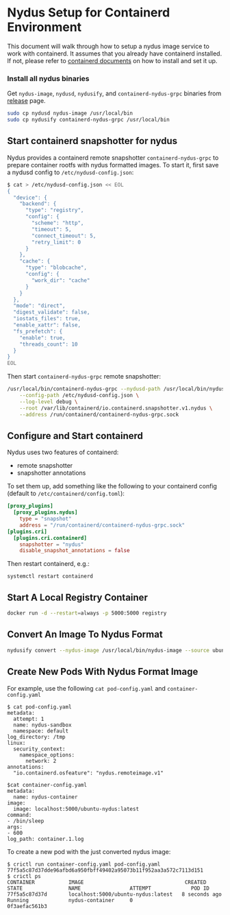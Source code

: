 # Nydus Setup for Containerd Environment

This document will walk through how to setup a nydus image service to work with containerd. It assumes that you already have containerd installed. If not, please refer to [containerd documents](https://github.com/containerd/containerd/blob/master/docs/ops.md) on how to install and set it up.

### Install all nydus binaries

Get `nydus-image`, `nydusd`, `nydusify`, and `containerd-nydus-grpc` binaries from [release](https://github.com/dragonflyoss/image-service/releases/latest) page.

```bash
sudo cp nydusd nydus-image /usr/local/bin
sudo cp nydusify containerd-nydus-grpc /usr/local/bin
```

## Start containerd snapshotter for nydus

Nydus provides a containerd remote snapshotter `containerd-nydus-grpc` to prepare container rootfs with nydus formatted images. To start it, first save a nydusd config to `/etc/nydusd-config.json`:
```bash
$ cat > /etc/nydusd-config.json << EOL
{
  "device": {
    "backend": {
      "type": "registry",
      "config": {
        "scheme": "http",
        "timeout": 5,
        "connect_timeout": 5,
        "retry_limit": 0
      }
    },
    "cache": {
      "type": "blobcache",
      "config": {
        "work_dir": "cache"
      }
    }
  },
  "mode": "direct",
  "digest_validate": false,
  "iostats_files": true,
  "enable_xattr": false,
  "fs_prefetch": {
    "enable": true,
    "threads_count": 10
  }
}
EOL
```

Then start `containerd-nydus-grpc` remote snapshotter:
```bash
/usr/local/bin/containerd-nydus-grpc --nydusd-path /usr/local/bin/nydusd \
    --config-path /etc/nydusd-config.json \
    --log-level debug \
    --root /var/lib/containerd/io.containerd.snapshotter.v1.nydus \
    --address /run/containerd/containerd-nydus-grpc.sock
```

## Configure and Start containerd

Nydus uses two features of containerd:
* remote snapshotter
* snapshotter annotations

To set them up, add something like the following to your containerd config (default to `/etc/containerd/config.toml`):
```toml
[proxy_plugins]
  [proxy_plugins.nydus]
    type = "snapshot"
    address = "/run/containerd/containerd-nydus-grpc.sock"
[plugins.cri]
  [plugins.cri.containerd]
    snapshotter = "nydus"
    disable_snapshot_annotations = false
```

Then restart containerd, e.g.:
```base
systemctl restart containerd
```

## Start A Local Registry Container

```bash
docker run -d --restart=always -p 5000:5000 registry
```

## Convert An Image To Nydus Format

```bash
nydusify convert --nydus-image /usr/local/bin/nydus-image --source ubuntu --target localhost:5000/ubuntu-nydus
```

## Create New Pods With Nydus Format Image

For example, use the following `cat pod-config.yaml` and `container-config.yaml`

```
$ cat pod-config.yaml
metadata:
  attempt: 1
  name: nydus-sandbox
  namespace: default
log_directory: /tmp
linux:
  security_context:
    namespace_options:
      network: 2
annotations:
  "io.containerd.osfeature": "nydus.remoteimage.v1"
```

```
$cat container-config.yaml
metadata:
  name: nydus-container
image:
  image: localhost:5000/ubuntu-nydus:latest
command:
- /bin/sleep
args:
- 600
log_path: container.1.log
```

To create a new pod with the just converted nydus image:

```
$ crictl run container-config.yaml pod-config.yaml
77f5a5c87d37dde96afbd6a950fbff49402a95073b11f952aa3a572c7113d151
$ crictl ps
CONTAINER           IMAGE                                 CREATED             STATE               NAME                ATTEMPT             POD ID
77f5a5c87d37d       localhost:5000/ubuntu-nydus:latest   8 seconds ago       Running             nydus-container     0                   0f3aefac561b3
```
